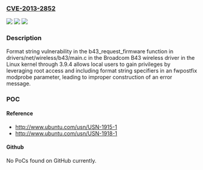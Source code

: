 ### [CVE-2013-2852](https://cve.mitre.org/cgi-bin/cvename.cgi?name=CVE-2013-2852)
![](https://img.shields.io/static/v1?label=Product&message=n%2Fa&color=blue)
![](https://img.shields.io/static/v1?label=Version&message=n%2Fa&color=blue)
![](https://img.shields.io/static/v1?label=Vulnerability&message=n%2Fa&color=brighgreen)

### Description

Format string vulnerability in the b43_request_firmware function in drivers/net/wireless/b43/main.c in the Broadcom B43 wireless driver in the Linux kernel through 3.9.4 allows local users to gain privileges by leveraging root access and including format string specifiers in an fwpostfix modprobe parameter, leading to improper construction of an error message.

### POC

#### Reference
- http://www.ubuntu.com/usn/USN-1915-1
- http://www.ubuntu.com/usn/USN-1918-1

#### Github
No PoCs found on GitHub currently.

